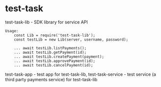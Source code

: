 # test-task

test-task-lib - SDK library for service API

    Usage:
        const Lib = require('test-task-lib');
        const testLib = new Lib(server, username, password);
        
        ... await testLib.listPayments();
        ... await testLib.getPayment(id);
        ... await testLib.createPayment(payment);
        ... await testLib.approvePayment(id);
        ... await testLib.cancelPayment(id);

test-task-app - test app for test-task-lib,
test-task-service - test service (a third party payments service) for test-task-lib
